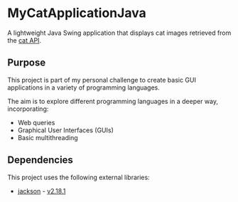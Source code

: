 # MyCatApplicationJava
A lightweight Java Swing application that displays cat images retrieved from the [cat API](https://thecatapi.com/).

## Purpose

This project is part of my personal challenge to create basic GUI applications in a variety of programming languages.

The aim is to explore different programming languages in a deeper way, incorporating:

* Web queries
* Graphical User Interfaces (GUIs)
* Basic multithreading

## Dependencies

This project uses the following external libraries:

* [jackson](https://github.com/FasterXML/jackson) - [v2.18.1](https://github.com/FasterXML/jackson/wiki/Jackson-Release-2.18.1)
